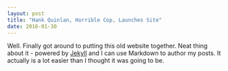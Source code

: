 ```yaml
---
layout: post
title: "Hank Quinlan, Horrible Cop, Launches Site"
date: 2016-01-30
---
```


Well. Finally got around to putting this old website together. Neat thing about it - powered by [Jekyll](http://jekyllrb.com) and I can use Markdown to author my posts. It actually is a lot easier than I thought it was going to be.
